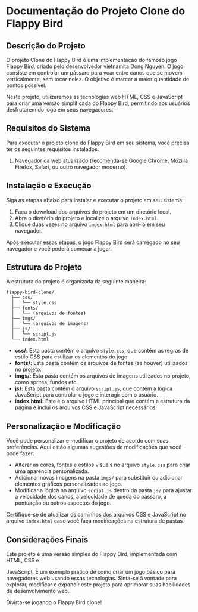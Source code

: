 # Documentação do Projeto Clone do Flappy Bird

## Descrição do Projeto
O projeto Clone do Flappy Bird é uma implementação do famoso jogo Flappy Bird, criado pelo desenvolvedor vietnamita Dong Nguyen. O jogo consiste em controlar um pássaro para voar entre canos que se movem verticalmente, sem tocar neles. O objetivo é marcar a maior quantidade de pontos possível.

Neste projeto, utilizaremos as tecnologias web HTML, CSS e JavaScript para criar uma versão simplificada do Flappy Bird, permitindo aos usuários desfrutarem do jogo em seus navegadores.

## Requisitos do Sistema
Para executar o projeto clone do Flappy Bird em seu sistema, você precisa ter os seguintes requisitos instalados:

1. Navegador da web atualizado (recomenda-se Google Chrome, Mozilla Firefox, Safari, ou outro navegador moderno).

## Instalação e Execução

Siga as etapas abaixo para instalar e executar o projeto em seu sistema:

1. Faça o download dos arquivos do projeto em um diretório local.
2. Abra o diretório do projeto e localize o arquivo `index.html`.
3. Clique duas vezes no arquivo `index.html` para abri-lo em seu navegador.

Após executar essas etapas, o jogo Flappy Bird será carregado no seu navegador e você poderá começar a jogar.

## Estrutura do Projeto
A estrutura do projeto é organizada da seguinte maneira:

```
flappy-bird-clone/
  ├── css/
  │   └── style.css
  ├── fonts/
  │   └── (arquivos de fontes)
  ├── imgs/
  │   └── (arquivos de imagens)
  ├── js/
  │   └── script.js
  └── index.html
```

- **css/:** Esta pasta contém o arquivo `style.css`, que contém as regras de estilo CSS para estilizar os elementos do jogo.
- **fonts/:** Esta pasta contém os arquivos de fontes (se houver) utilizados no projeto.
- **imgs/:** Esta pasta contém os arquivos de imagens utilizados no projeto, como sprites, fundos etc.
- **js/:** Esta pasta contém o arquivo `script.js`, que contém a lógica JavaScript para controlar o jogo e interagir com o usuário.
- **index.html:** Este é o arquivo HTML principal que contém a estrutura da página e inclui os arquivos CSS e JavaScript necessários.

## Personalização e Modificação
Você pode personalizar e modificar o projeto de acordo com suas preferências. Aqui estão algumas sugestões de modificações que você pode fazer:

- Alterar as cores, fontes e estilos visuais no arquivo `style.css` para criar uma aparência personalizada.
- Adicionar novas imagens na pasta `imgs/` para substituir ou adicionar elementos gráficos personalizados ao jogo.
- Modificar a lógica no arquivo `script.js` dentro da pasta `js/` para ajustar a velocidade dos canos, a velocidade de queda do pássaro, a pontuação ou outros aspectos do jogo.

Certifique-se de atualizar os caminhos dos arquivos CSS e JavaScript no arquivo `index.html` caso você faça modificações na estrutura de pastas.

## Considerações Finais
Este projeto é uma versão simples do Flappy Bird, implementada com HTML, CSS e

 JavaScript. É um exemplo prático de como criar um jogo básico para navegadores web usando essas tecnologias. Sinta-se à vontade para explorar, modificar e expandir este projeto para aprimorar suas habilidades de desenvolvimento web.

Divirta-se jogando o Flappy Bird clone!
